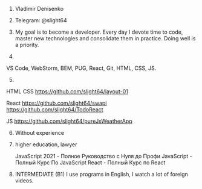 1. Vladimir Denisenko

2. Telegram: @slight64

3. My goal is to become a developer. Every day I devote time to code, master new technologies and consolidate them in practice. Doing well is a priority.

4. 

VS Code, WebStorm,
BEM, PUG, React, Git,
HTML, CSS, JS.

5. 

HTML CSS
https://github.com/slight64/layout-01

React
https://github.com/slight64/swapi
https://github.com/slight64/TodoReact

JS
https://github.com/slight64/pureJsWeatherApp

6. Without experience

7. higher education, lawyer

   JavaScript 2021 - Полное Руководство с Нуля до Профи
   JavaScript - Полный Курс По JavaScript
   React - Полный Курс по React

8. INTERMEDIATE (B1)
   I use programs in English,
   I watch a lot of foreign videos.
